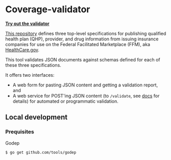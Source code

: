 # Coverage-validator

**[Try out the validator](https://coverage-validator-beta.herokuapp.com/)**

[This repository](https://github.com/adhocteam/coverage-validator) defines three top-level specifications for publishing qualified health plan (QHP), provider, and drug information from issuing insurance companies for use on the Federal Facilitated Marketplace (FFM), aka [HealthCare.gov](https://healthcare.gov/).

This tool validates JSON documents against schemas defined for each of these three specifications.

It offers two interfaces:

* A web form for pasting JSON content and getting a validation report, and
* A web service for POST'ing JSON content (to `/validate`, see [docs](https://coverage-validator-beta.herokuapp.com/docs) for details) for automated or programmatic validation.

## Local development

### Prequisites

Godep

``` shell
$ go get github.com/tools/godep
```
